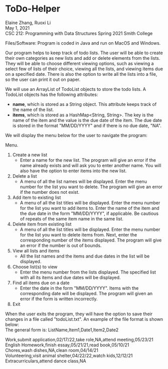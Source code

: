 # ToDo-Helper

Elaine Zhang, Ruoxi Li  
May 1, 2021  
CSC 212: Programming with Data Structures Spring 2021 Smith College

Files/Software: Program is coded in Java and run on MacOS and Windows.

Our program helps to keep track of todo lists. The user will be able to create their own categories as new lists and add or delete elements from the lists. They will be able to choose different viewing options, such as viewing a select few of lists of their choice, viewing all the lists, and viewing items due on a specified date. There is also the option to write all the lists into a file, so the user can print it out on paper. 

We will use an ArrayList of TodoList objects to store the todo lists. A TodoList objects has the following attributes:  
- **name**, which is stored as a String object. This attribute keeps track of the name of the list.  
- **items**, which is stored as a HashMap\<String, String\>. The key is the name of the item and the value is the due date of the item. The due date is stored in the format "MM/DD/YYYY" and if there is no due date, "NA".  

We will display the menu below for the user to navigate the program: 

Menu.
1. Create a new list
    - Enter a name for the new list. The program will give an error if the name already exists and will ask you to enter another name. You will also have the option to enter items into the new list.
2. Delete a list
    - A menu of all the list names will be displayed. Enter the menu number for the list you want to delete. The program will give an error if the number does not exist.
3. Add item to existing list
    - A menu of all the list titles will be displayed. Enter the menu number for the list you want to add items to. Enter the name of the item and the due date in the form "MM/DD/YYYY", if applicable. Be cautious of repeats of the same item name in the same list.
4. Delete item from existing list
    - A menu of all the list titles will be displayed. Enter the menu number for the list you want to delete items from. Next, enter the corresponding number of the items displayed. The program will give an error if the number is out of bounds.
5. View all lists and items
    - All the list names and the items and due dates in the list will be displayed.
6. Choose list(s) to view
    - Enter the menu number from the lists displayed. The specified list with all its items and due dates will be displayed.
7. Find all items due on a date
    - Enter the date in the form "MM/DD/YYYY". Items with the corresponding date will be displayed. The program will given an error if the form is written incorrectly.
0. Exit

When the user exits the program, they will have the option to save their changes in a file called "todoList.txt". An example of the file format is shown below:  
The general form is: ListName,Item1,Date1,Item2,Date2  
  
Work,submit application,02/17/22,take role,NA,attend meeting,05/23/21  
English Homework,finish essay,05/21/21,read book,05/10/21  
Chores,wash dishes,NA,clean room,04/14/21  
Volunteering,visit animal shelter,04/22/22,watch kids,12/12/21  
Extracurriculars,attend dance class,NA